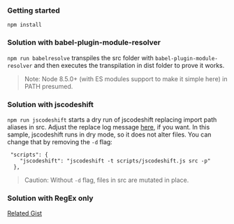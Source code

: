 ### Getting started

`npm install`

### Solution with babel-plugin-module-resolver

`npm run babelresolve` transpiles the src folder with `babel-plugin-module-resolver` and then executes the transpilation in dist folder to prove it works.

> Note: Node 8.5.0+ (with ES modules support to make it simple here) in PATH presumed.


### Solution with jscodeshift

`npm run jscodeshift` starts a dry run of jscodeshift replacing import path aliases in src. Adjust the replace log message [here](https://github.com/ford04/SO-57188027/blob/master/scripts/replace-path-alias.js#L35), if you want. In this sample, jscodeshift runs in dry mode, so it does not alter files. You can change that by removing the `-d` flag:
```
 "scripts": {
    "jscodeshift": "jscodeshift -t scripts/jscodeshift.js src -p"
  },
```

> Caution: Without `-d` flag, files in src are mutated in place.

### Solution with RegEx only

[Related Gist](https://gist.github.com/ford04/fe78dd3bb4eef029a9ac81f2d7f71ef4)
